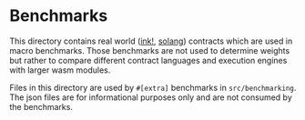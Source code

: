 # Benchmarks

This directory contains real world ([ink!](https://use.ink), [solang](https://github.com/hyperledger/solang)) contracts
which are used in macro benchmarks. Those benchmarks are not used to determine weights but rather to compare different
contract languages and execution engines with larger wasm modules.

Files in this directory are used by `#[extra]` benchmarks in `src/benchmarking`. The json files are for informational
purposes only and are not consumed by the benchmarks.
